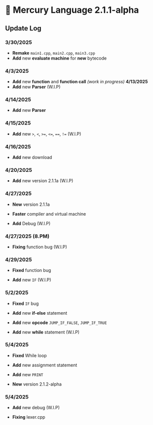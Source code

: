 # **📜 Mercury Language 2.1.1-alpha**

## Update Log

### 3/30/2025

- **Remake** `main1.cpp`, `main2.cpp`, `main3.cpp`
- **Add** new **evaluate machine** for **new** bytecode

### 4/3/2025

- **Add** new **function** and **function call** _(work in progress)_
  **4/13/2025**
- **Add** new **Parser** (W.I.P)

### 4/14/2025

- **Add** new **Parser**

### 4/15/2025

- **Add** new ``>``, ``<``, ``>=``, ``<=``, ``==``, ``!=`` (W.I.P)

### 4/16/2025

- **Add** new download

### 4/20/2025

- **Add** new version 2.1.1a (W.I.P)

### 4/27/2025

- **New** version 2.1.1a

- **Faster** compiler and virtual machine

- **Add** Debug (W.I.P)

### 4/27/2025 (8.PM)

- **Fixing** function bug (W.I.P)

### 4/29/2025

- **Fixed** function bug

- **Add** new ```IF``` (W.I.P)

### 5/2/2025

- **Fixed** ```IF``` bug

- **Add** new **if-else** statement
 
- **Add** new **opcode** ```JUMP_IF_FALSE```, ```JUMP_IF_TRUE```

- **Add** new **while** statement (W.I.P)

### 5/4/2025

- **Fixed** While loop

- **Add** new assignment statement

- **Add** new ```PRINT```

- **New** version 2.1.2-alpha

### 5/4/2025

- **Add** new debug (W.I.P)

- **Fixing** lexer.cpp

